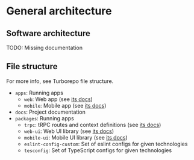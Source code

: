 # General architecture

## Software architecture

TODO: Missing documentation

## File structure

For more info, see Turborepo file structure.

- `apps`: Running apps
  - `web`: Web app (see [its docs](./web.md))
  - `mobile`: Mobile app (see [its docs](./mobile.md))
- `docs`: Project documentation
- `packages`: Running apps
  - `trpc`: tRPC routes and context definitions (see [its docs](./trpc.md))
  - `web-ui`: Web UI library (see [its docs](./web-ui.md))
  - `mobile-ui`: Mobile UI library (see [its docs](./mobile-ui.md))
  - `eslint-config-custom`: Set of eslint configs for given technologies
  - `tesconfig`: Set of TypeScript configs for given technologies
